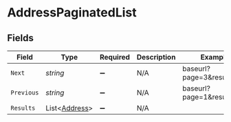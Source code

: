# AddressPaginatedList


## Fields

| Field                                               | Type                                                | Required                                            | Description                                         | Example                                             |
| --------------------------------------------------- | --------------------------------------------------- | --------------------------------------------------- | --------------------------------------------------- | --------------------------------------------------- |
| `Next`                                              | *string*                                            | :heavy_minus_sign:                                  | N/A                                                 | baseurl?page=3&results=10                           |
| `Previous`                                          | *string*                                            | :heavy_minus_sign:                                  | N/A                                                 | baseurl?page=1&results=10                           |
| `Results`                                           | List<[Address](../../Models/Components/Address.md)> | :heavy_minus_sign:                                  | N/A                                                 |                                                     |